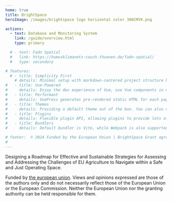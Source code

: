 ```yaml
---
home: true
title: BrightSpace
heroImage: /images/brightspace logo horizontal color 300CMYK.png

actions:
  - text: Database and Monitoring System
    link: /guide/overview.html
    type: primary

  # - text: Fadn Spatial
  #   link: https://humusklimanetz-couch.thuenen.de/fadn-spatial/
  #   type: secondary

# features:
  # - title: Simplicity First
    # details: Minimal setup with markdown-centered project structure helps you focus on writing.
#   - title: Vue-Powered
#     details: Enjoy the dev experience of Vue, use Vue components in markdown, and develop custom themes with Vue.
#   - title: Performant
#     details: VuePress generates pre-rendered static HTML for each page, and runs as an SPA once a page is loaded.
#   - title: Themes
#     details: Providing a default theme out of the box. You can also choose a community theme or create your own one.
#   - title: Plugins
#     details: Flexible plugin API, allowing plugins to provide lots of plug-and-play features for your site.
#   - title: Bundlers
#     details: Default bundler is Vite, while Webpack is also supported. Choose the one you like!

# footer:  © 2024 Funded by the European Union | BrightSpace Grant agreement ID 101060075
# 
---
```


Designing a Roadmap for Effective and Sustainable Strategies for Assessing and Addressing the Challenges of EU Agriculture to Navigate within a Safe and Just Operating Space.

Funded by [the european union]. Views and opinions expressed are those of the authors only and do not necessarily reflect those of the 
European Union or the European Commission. Neither the European Union nor the granting authority can be held responsible for them.


[the european union]: https://european-union.europa.eu/index_de
[default-theme-home]: https://vuejs.press/reference/default-theme/frontmatter.html#home-page

<Footer />
